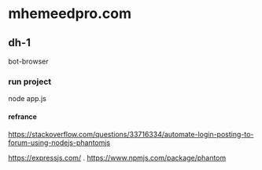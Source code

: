 # mhemeedpro.com

## dh-1
bot-browser

### run project 
node app.js


#### refrance

https://stackoverflow.com/questions/33716334/automate-login-posting-to-forum-using-nodejs-phantomjs

https://expressjs.com/
.
https://www.npmjs.com/package/phantom